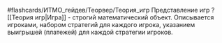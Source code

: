 #flashcards/ИТМО_гейдев/Теорвер/Теория_игр
Представление игр
?
[[Теория игр|Игра]] - строгий математический объект. Описывается игроками, набором стратегий для каждого игрока, указанием выигрышей (платежей) для каждой стратегии игроков.

